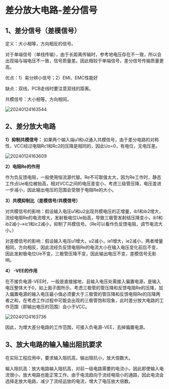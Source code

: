 # 差分放大电路-差分信号

## 1、差分信号（差模信号）
定义：大小相等，方向相反的信号。

对于单端信号（单线传输），由于长距离传输时，参考地电压存在不一致，所以会出现端与端电压不一致，信号质量差。因此相较于单端信号，差分信号传输质量更高。

优点：1）易分辨小信号；2）EMI、EMC性能好

缺点：双线，PCB走线时要注意双线的距离。

共模信号：大小相等，方向相同。

![20240124163544](https://cdn.jsdelivr.net/gh/xupengfeir/Notes-and-Articles/Image/20240124163544.png)

## 2、差分放大电路
**1）抑制共模信号：**
如果两个输入端u1和u2通入共模信号，由于差分电路的对称性，VCC经过电阻Rc1和Rc2的压降是相同的，因此Uo=0，有电位，无电压差。

![20240124163609](https://cdn.jsdelivr.net/gh/xupengfeir/Notes-and-Articles/Image/20240124163609.png)

**2）电阻Re的作用**

作为负反馈电阻，一般使用恒流源代替。Re不可取值太大，因为Re工作时，静态工作点Ue电位被抬高，相对VCC之间的电压差变小，考虑三级管压降，电压差进一步减小，因此输出电压的范围会受限于电阻Re的大小。

**3）共模抑制比（差模信号/共模信号）**

对共模信号的影响：假设输入电压u1和u2出现共模电压的正增量，ib1和ib2增大，流经电阻Re的电流增大，发射极电位Ue抬高，导致三极管发射结压降变小，ib1和ib2减小->ic1和ic2减小，抑制了共模信号。（Re可以看作负反馈电阻，调节电流大小。）

对差模信号的影响：假设输入电压u1增大，u2减小，ie1增大，ie2减小，两者增量相同，方向相反，因此流经负反馈电阻Re的电流大小在输入电压变化前后不变，因此发射极电位Ue不变，三极管压降不变，因此输出电压不变，差模信号无影响。

**4）	-VEE的作用**

在不接负电源-VEE时，一般是直接接地，且输入电压处需接入偏置电源，是输入电压整体大于0，如上面子图所示。考虑三极管的管压降和反馈电阻Re的压降，加入偏置电源的输入电压最小值必须要大于三极管的管压降和反馈电阻Re的压降两者之和，在考虑工作过程中可能会出现的三极管饱和现象，此时差分放大电路的工作范围（即输出电压的范围）会小于VCC。

![20240124163736](https://cdn.jsdelivr.net/gh/xupengfeir/Notes-and-Articles/Image/20240124163736.png)

因此，为增大差分电路的工作范围，可接入负电源-VEE，去掉偏置电源。

## 3、放大电路的输入输出阻抗要求
在实际工程应用中，要求输入阻抗高，输出阻抗小，放大倍数大。

输入阻抗高：放大电路输入阻抗高，对前一级电路需要的电流小，因此即使输入电流很小，放大电路也能正常工作。由于电流趋向于流经电阻小的通路，因此电流会选择走放大电路，减少了流经运放的电流，增大了电压放大倍数。
